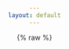 ```yaml
---
layout: default
---
```


{% raw %}
<head>
    <style>
        body {
            text-align: center;
            padding: 50px;
        }
        #qrcode {
            margin-top: 20px;
        }
        canvas {
            margin-top: 20px;
        }
        .selectable {
            -webkit-user-select: all;
            user-select: all;
            cursor: pointer;
            padding: 5px;
            border-radius: 5px;
            display: inline-block;
            margin-top: 10px;
        }
    </style>
    <script src="https://cdn.jsdelivr.net/npm/qrcode@1.4.4/build/qrcode.min.js"></script>
    <script>
        function generateQRCode() {
            const urlParams = new URLSearchParams(window.location.search);
            const verificationUri = urlParams.get('verificationUri');
            const userCode = urlParams.get('userCode');
            const login = urlParams.get('login');

            if (!verificationUri || !userCode) {
                return; // 不显示任何内容
            }

            const qrcodeContainer = document.getElementById('qrcode');

            // 如果 `login=1`，只显示用户提示信息
            if (login === '1') {
                const userPrompt = document.createElement('p');
                userPrompt.innerHTML = `请复制代码 <span class="selectable">${userCode}</span> <br>并前往 <a href="${verificationUri}">${verificationUri}</a>，输入代码允许访问并登录微软账户。`;
                qrcodeContainer.appendChild(userPrompt);
            } else {
                // 否则生成二维码
                const currentUrl = window.location.href + '?login=1';
                console.log("currentUrl: ", currentUrl);
                const canvas = document.createElement('canvas');
                QRCode.toCanvas(canvas, currentUrl, function (error) {
                    if (error) console.error(error);
                });
                qrcodeContainer.appendChild(canvas);

                // 显示提示信息，使用 <br> 标签进行换行
                const promptMessage = document.createElement('p');
                promptMessage.innerHTML = `请扫描二维码。`;
                qrcodeContainer.appendChild(promptMessage);
            }
        }

        // 检测 JavaScript 是否启用
        window.onload = function() {
            if (typeof document !== 'undefined') {
                generateQRCode();
            } else {
                document.body.innerHTML = '<p>请开启 JavaScript。</p>';
            }
        }
    </script>
</head>
<body>
    <div id="qrcode"></div>
</body>
{% endraw %}
